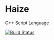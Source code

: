 # Haize
C++ Script Language

[![Build Status](https://travis-ci.org/Xleek/Haize.svg)](https://travis-ci.org/Xleek/Haize)
